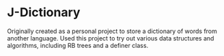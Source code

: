 # J-Dictionary
Originally created as a personal project to store a dictionary of words from another language. 
Used this project to try out various data structures and algorithms, including RB trees and a definer class.
